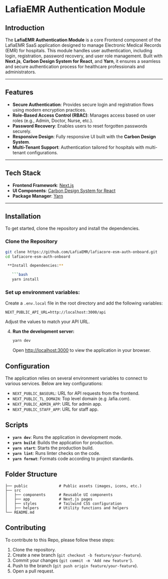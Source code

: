 # **LafiaEMR Authentication Module**

## **Introduction**

The **LafiaEMR Authentication Module** is a core Frontend component of the LafiaEMR SaaS application designed to manage Electronic Medical Records (EMR) for hospitals. This module handles user authentication, including login, registration, password recovery, and user role management. Built with **Next.js**, **Carbon Design System for React**, and **Yarn**, it ensures a seamless and secure authentication process for healthcare professionals and administrators.

---

## **Features**

- **Secure Authentication**: Provides secure login and registration flows using modern encryption practices.
- **Role-Based Access Control (RBAC)**: Manages access based on user roles (e.g., Admin, Doctor, Nurse, etc.).
- **Password Recovery**: Enables users to reset forgotten passwords securely.
- **Responsive Design**: Fully responsive UI built with the **Carbon Design System**.
- **Multi-Tenant Support**: Authentication tailored for hospitals with multi-tenant configurations.

---

## **Tech Stack**

- **Frontend Framework**: [Next.js](https://nextjs.org/)
- **UI Components**: [Carbon Design System for React](https://react.carbondesignsystem.com/)
- **Package Manager**: [Yarn](https://yarnpkg.com/)

---

## **Installation**

To get started, clone the repository and install the dependencies.

### **Clone the Repository**

````bash
git clone https://github.com/LafiaEMR/lafiacore-esm-auth-onboard.git
cd lafiacore-esm-auth-onboard

 **Install dependencies:**

   ```bash
   yarn install
````

### **Set up environment variables:**

Create a `.env.local` file in the root directory and add the following variables:

```plaintext
NEXT_PUBLIC_API_URL=http://localhost:3000/api
```

Adjust the values to match your API URL.

4. **Run the development server:**

   ```bash
   yarn dev
   ```

   Open [http://localhost:3000](http://localhost:3000) to view the application in your browser.

## Configuration

The application relies on several environment variables to connect to various services. Below are key configurations:

- `NEXT_PUBLIC_BASEURL`: URL for API requests from the frontend.
- `NEXT_PUBLIC_TL_DOMAIN`: Top level domain (e.g .lafia.com).
- `NEXT_PUBLIC_ADMIN_APP`: URL for admin app.
- `NEXT_PUBLIC_STAFF_APP`: URL for staff app.

## Scripts

- **`yarn dev`**: Runs the application in development mode.
- **`yarn build`**: Builds the application for production.
- **`yarn start`**: Starts the production build.
- **`yarn lint`**: Runs linter checks on the code.
- **`yarn format`**: Formats code according to project standards.

## Folder Structure

```plaintext
├── public              # Public assets (images, icons, etc.)
├── src
│   ├── components      # Reusable UI components
│   ├── app             # Next.js pages
│   ├── styles          # Tailwind CSS configuration
│   ├── helpers         # Utility functions and helpers
└── README.md
```

## Contributing

To contribute to this Repo, please follow these steps:

1. Clone the repository.
2. Create a new branch (`git checkout -b feature/your-feature`).
3. Commit your changes (`git commit -m 'Add new feature'`).
4. Push to the branch (`git push origin feature/your-feature`).
5. Open a pull request.
